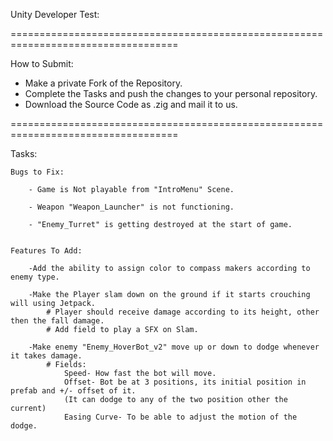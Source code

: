 Unity Developer Test:

===================================================================================

How to Submit:

- Make a private Fork of the Repository.
- Complete the Tasks and push the changes to your personal repository.
- Download the Source Code as .zig and mail it to us.

===================================================================================

Tasks:

    Bugs to Fix:

        - Game is Not playable from "IntroMenu" Scene.

        - Weapon "Weapon_Launcher" is not functioning.

        - "Enemy_Turret" is getting destroyed at the start of game.


    Features To Add:

        -Add the ability to assign color to compass makers according to enemy type.
 
        -Make the Player slam down on the ground if it starts crouching will using Jetpack.
	        # Player should receive damage according to its height, other then the fall damage.
	        # Add field to play a SFX on Slam.

        -Make enemy "Enemy_HoverBot_v2" move up or down to dodge whenever it takes damage.
	        # Fields:
		        Speed- How fast the bot will move.
		        Offset- Bot be at 3 positions, its initial position in prefab and +/- offset of it.
		        (It can dodge to any of the two position other the current)
		        Easing Curve- To be able to adjust the motion of the dodge.
